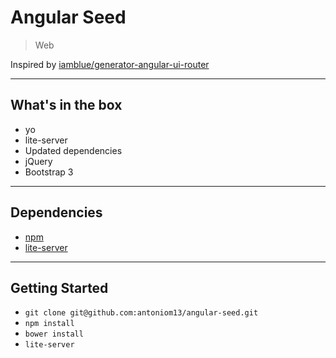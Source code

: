 # Angular Seed

> Web

Inspired by [iamblue/generator-angular-ui-router](https://github.com/iamblue/generator-angular-ui-router)

---

## What's in the box

* yo
* lite-server
* Updated dependencies 
* jQuery
* Bootstrap 3

---

## Dependencies

* [npm](https://github.com/npm/npm)
* [lite-server](https://github.com/johnpapa/lite-server)

---

## Getting Started

* `git clone git@github.com:antoniom13/angular-seed.git`
* `npm install`
* `bower install`
* `lite-server`
